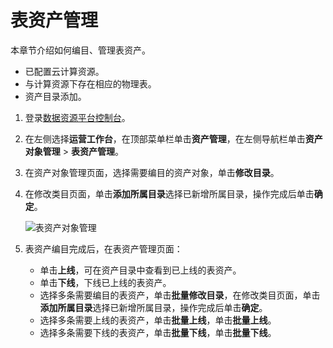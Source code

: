 # 表资产管理

本章节介绍如何编目、管理表资产。

-   已配置云计算资源。
-   与计算资源下存在相应的物理表。
-   资产目录添加。

1.  登录[数据资源平台控制台](https://dataq.console.aliyun.com)。

2.  在左侧选择**运营工作台**，在顶部菜单栏单击**资产管理**，在左侧导航栏单击**资产对象管理** \> **表资产管理**。

3.  在资产对象管理页面，选择需要编目的资产对象，单击**修改目录**。

4.  在修改类目页面，单击**添加所属目录**选择已新增所属目录，操作完成后单击**确定**。

    ![表资产对象管理](https://static-aliyun-doc.oss-accelerate.aliyuncs.com/assets/img/zh-CN/2303950161/p211877.png)

5.  表资产编目完成后，在表资产管理页面：

    -   单击**上线**，可在资产目录中查看到已上线的表资产。
    -   单击**下线**，下线已上线的表资产。
    -   选择多条需要编目的表资产，单击**批量修改目录**，在修改类目页面，单击**添加所属目录**选择已新增所属目录，操作完成后单击**确定**。
    -   选择多条需要上线的表资产，单击**批量上线**，单击**批量上线**。
    -   选择多条需要下线的表资产，单击**批量下线**，单击**批量下线**。

